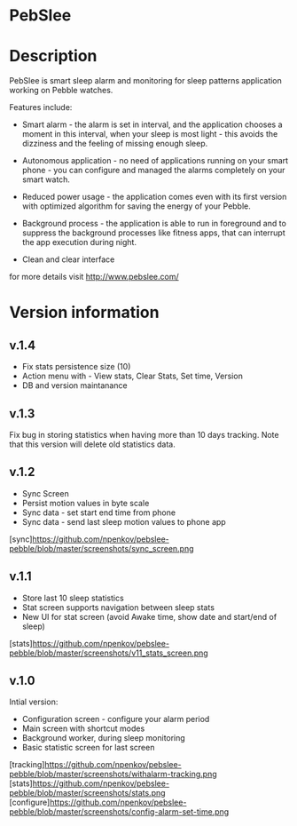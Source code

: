 PebSlee
==============

# Description

PebSlee is smart sleep alarm and monitoring for sleep patterns application working on Pebble watches.

Features include:

* Smart alarm - the alarm is set in interval, and the application chooses a moment in this interval, when your sleep is most light - this avoids the dizziness and the feeling of missing enough sleep.

* Autonomous application - no need of applications running on your smart phone - you can configure and managed the alarms completely on your smart watch.

* Reduced power usage - the application comes even with its first version with optimized algorithm for saving the energy of your Pebble.

* Background process - the application is able to run in foreground and to suppress the background processes like fitness apps, that can interrupt the app execution during night.

* Clean and clear interface

for more details visit http://www.pebslee.com/

# Version information

## v.1.4

* Fix stats persistence size (10)
* Action menu with - View stats, Clear Stats, Set time, Version
* DB and version maintanance

## v.1.3

Fix bug in storing statistics when having more than 10 days tracking. Note that this version will delete old statistics data.

## v.1.2

* Sync Screen
* Persist motion values in byte scale
* Sync data - set start end time from phone
* Sync data - send last sleep motion values to phone app

[sync]https://github.com/npenkov/pebslee-pebble/blob/master/screenshots/sync_screen.png

## v.1.1

* Store last 10 sleep statistics
* Stat screen supports navigation between sleep stats
* New UI for stat screen (avoid Awake time, show date and start/end of sleep)

[stats]https://github.com/npenkov/pebslee-pebble/blob/master/screenshots/v11_stats_screen.png

## v.1.0

Intial version:

* Configuration screen - configure your alarm period
* Main screen with shortcut modes
* Background worker, during sleep monitoring
* Basic statistic screen for last screen

[tracking]https://github.com/npenkov/pebslee-pebble/blob/master/screenshots/withalarm-tracking.png
[stats]https://github.com/npenkov/pebslee-pebble/blob/master/screenshots/stats.png
[configure]https://github.com/npenkov/pebslee-pebble/blob/master/screenshots/config-alarm-set-time.png